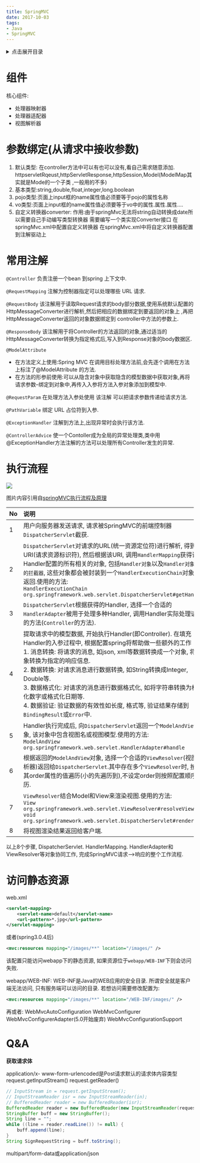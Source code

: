 ```yaml
---
title: SpringMVC
date: 2017-10-03
tags:
- Java
- SpringMVC
---
```

<details>
<summary>点击展开目录</summary>
<!-- TOC -->

- [组件](#组件)
- [参数绑定(从请求中接收参数)](#参数绑定从请求中接收参数)
- [常用注解](#常用注解)
- [执行流程](#执行流程)
- [访问静态资源](#访问静态资源)
- [Q&A](#qa)

<!-- /TOC -->
</details>


# 组件

核心组件:

* 处理器映射器
* 处理器适配器
* 视图解析器

# 参数绑定(从请求中接收参数)

1. 默认类型:
    在controller方法中可以有也可以没有,看自己需求随意添加.
    httpservletRqeust,httpServletResponse,httpSession,Model(ModelMap其实就是Mode的一个子类
    ,一般用的不多)
2. 基本类型:string,double,float,integer,long.boolean
3. pojo类型:页面上input框的name属性值必须要等于pojo的属性名称
4. vo类型:页面上input框的name属性值必须要等于vo中的属性.属性.属性....
5. 自定义转换器converter:
    作用:由于springMvc无法将string自动转换成date所以需要自己手动编写类型转换器
    需要编写一个类实现Converter接口
    在springMvc.xml中配置自定义转换器
    在springMvc.xml中将自定义转换器配置到注解驱动上

# 常用注解

`@Controller`
负责注册一个bean 到spring 上下文中.

`@RequestMapping`
注解为控制器指定可以处理哪些 URL 请求.

`@RequestBody`
该注解用于读取Request请求的body部分数据,使用系统默认配置的HttpMessageConverter进行解析,然后把相应的数据绑定到要返回的对象上 ,再把HttpMessageConverter返回的对象数据绑定到 controller中方法的参数上.

`@ResponseBody`
该注解用于将Controller的方法返回的对象,通过适当的HttpMessageConverter转换为指定格式后,写入到Response对象的body数据区.

`@ModelAttribute`
* 在方法定义上使用:Spring MVC 在调用目标处理方法前,会先逐个调用在方法上标注了@ModelAttribute 的方法.
* 在方法的形参前使用:可以从隐含对象中获取隐含的模型数据中获取对象,再将请求参数–绑定到对象中,再传入入参将方法入参对象添加到模型中.

`@RequestParam`
在处理方法入参处使用 该注解 可以把请求参数传递给请求方法.

`@PathVariable`
绑定 URL 占位符到入参.

`@ExceptionHandler`
注解到方法上,出现异常时会执行该方法.

`@ControllerAdvice`
使一个Contoller成为全局的异常处理类,类中用@ExceptionHandler方法注解的方法可以处理所有Controller发生的异常.

# 执行流程

![](https://gitee.com/LuVx/img/raw/master/SpringMVC_Flow.png)

图片内容引用自[springMVC执行流程及原理](https://blog.csdn.net/liangzi_lucky/article/details/52459378)

| No   | 说明                                                         |
| :--- | :----------------------------------------------------------- |
| 1    | 用户向服务器发送请求, 请求被SpringMVC的前端控制器`DispatcherServlet`截获. |
| 2    | `DispatcherServlet`对请求的URL(统一资源定位符)进行解析, 得到URI(请求资源标识符), 然后根据该URI, 调用`HandlerMapping`获得该Handler配置的所有相关的对象, 包括`Handler对象`以及`Handler对象对应的拦截器`, 这些对象都会被封装到一个`HandlerExecutionChain`对象当中返回.使用的方法:<br/>`HandlerExecutionChain org.springframework.web.servlet.DispatcherServlet#getHandler` |
| 3    | `DispatcherServlet`根据获得的Handler, 选择一个合适的`HandlerAdapter`被用于处理多种Handler, 调用Handler实际处理请求的方法(`Controller`的方法). |
| 4    | 提取请求中的模型数据, 开始执行Handler(即Controller). 在填充Handler的入参过程中, 根据配置spring将帮助做一些额外的工作<br/>1. 消息转换: 将请求的消息, 如json, xml等数据转换成一个对象, 将对象转换为指定的响应信息.<br/>2. 数据转换: 对请求消息进行数据转换, 如String转换成Integer, Double等.<br/>3. 数据格式化: 对请求的消息进行数据格式化, 如将字符串转换为格式化数字或格式化日期等.<br/>4. 数据验证: 验证数据的有效性如长度, 格式等, 验证结果存储到`BindingResult`或`Error`中. |
| 5    | Handler执行完成后, 向`DispatcherServlet`返回一个`ModelAndView`对象, 该对象中包含视图名或视图模型.使用的方法:<br/>`ModelAndView org.springframework.web.servlet.HandlerAdapter#handle` |
| 6    | 根据返回的`ModelAndView`对象, 选择一个合适的`ViewResolver`(视图解析器)返回给`DispatcherServlet`.其中存在多个`ViewResolver`时, 按照其order属性的值遍历(小的先遍历到),不设定order则按照配置顺序遍历. |
| 7    | `ViewResolver`结合Model和View来渲染视图.使用的方法:<br/>`View org.springframework.web.servlet.ViewResolver#resolveViewName`<br/>`void org.springframework.web.servlet.DispatcherServlet#render` |
| 8    | 将视图渲染结果返回给客户端.                                  |

以上8个步骤, DispatcherServlet. HandlerMapping. HandlerAdapter和ViewResolver等对象协同工作, 完成SpringMVC请求—>响应的整个工作流程.

# 访问静态资源

web.xml

```xml
<servlet-mapping>
    <servlet-name>default</servlet-name>
    <url-pattern>*.jpg</url-pattern>
</servlet-mapping>
```

或者(spring3.0.4后)
```xml
<mvc:resources mapping="/images/**" location="/images/" />
```
该配置只能访问webapp下的静态资源, 如果资源位于`webapp/WEB-INF`下则会访问失败.

webapp/WEB-INF: WEB-INF是Java的WEB应用的安全目录. 所谓安全就是客户端无法访问, 只有服务端可以访问的目录.
若想访问需要修改配置为:
```xml
<mvc:resources mapping="/images/**" location="/WEB-INF/images/" />
```

再或者:
WebMvcAutoConfiguration
WebMvcConfigurer
WebMvcConfigurerAdapter(5.0开始废弃)
WebMvcConfigurationSupport

# Q&A



**获取请求体**

application/x- www-form-urlencoded是Post请求默认的请求体内容类型
request.getInputStream()
request.getReader()

```Java
// InputStream in = request.getInputStream();  
// InputStreamReader isr = new InputStreamReader(in);  
// BufferedReader reader = new BufferedReader(isr);
BufferedReader reader = new BufferedReader(new InputStreamReader(request.getInputStream(), "UTF8"));
StringBuffer buff = new StringBuffer();
String line = "";
while ((line = reader.readLine()) != null) {
    buff.append(line);
}
String SignRequestString = buff.toString();
```

multipart/form-data或application/json

